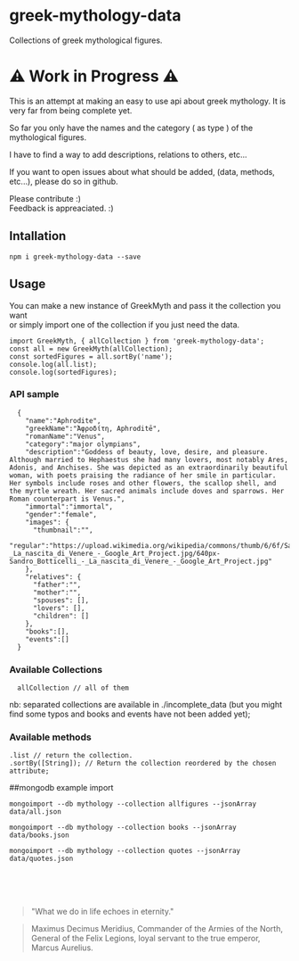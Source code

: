 # greek-mythology-data

Collections of greek mythological figures.

# ⚠️ Work in Progress ⚠️

This is an attempt at making an easy to use api about greek mythology. It is very far from being complete yet.

So far you only have the names and the category ( as type ) of the mythological figures.

I have to find a way to add descriptions, relations to others, etc...

If you want to open issues about what should be added, (data, methods, etc...), please do so in github.

Please contribute :)  
Feedback is appreaciated. :)


## Intallation

```
npm i greek-mythology-data --save
```

## Usage

You can make a new instance of GreekMyth and pass it the collection you want  
or simply import one of the collection if you just need the data.


```
import GreekMyth, { allCollection } from 'greek-mythology-data';
const all = new GreekMyth(allCollection);
const sortedFigures = all.sortBy('name');
console.log(all.list);
console.log(sortedFigures);
```

### API sample
```
  {
    "name":"Aphrodite",
    "greekName":"Ἀφροδίτη, Aphroditē",
    "romanName":"Venus",
    "category":"major olympians",
    "description":"Goddess of beauty, love, desire, and pleasure. Although married to Hephaestus she had many lovers, most notably Ares, Adonis, and Anchises. She was depicted as an extraordinarily beautiful woman, with poets praising the radiance of her smile in particular. Her symbols include roses and other flowers, the scallop shell, and the myrtle wreath. Her sacred animals include doves and sparrows. Her Roman counterpart is Venus.",
    "immortal":"immortal",
    "gender":"female",
    "images": {
      "thumbnail":"",
      "regular":"https://upload.wikimedia.org/wikipedia/commons/thumb/6/6f/Sandro_Botticelli_-_La_nascita_di_Venere_-_Google_Art_Project.jpg/640px-Sandro_Botticelli_-_La_nascita_di_Venere_-_Google_Art_Project.jpg"
    },
    "relatives": {
      "father":"",
      "mother":"",
      "spouses": [],
      "lovers": [],
      "children": []
    },
    "books":[],
    "events":[]
  }
```

### Available Collections
```
  allCollection // all of them
```
nb: separated collections are available in ./incomplete_data (but you might find some typos and books and events have not been added yet);


### Available methods
```
.list // return the collection.
.sortBy([String]); // Return the collection reordered by the chosen attribute;
```

##mongodb example import
```
mongoimport --db mythology --collection allfigures --jsonArray data/all.json
 
mongoimport --db mythology --collection books --jsonArray data/books.json

mongoimport --db mythology --collection quotes --jsonArray data/quotes.json 
```
 
   
<br>
<br>
<br>


  
  
> "What we do in life echoes in eternity."

> Maximus Decimus Meridius, Commander of the Armies of the North, General of the Felix Legions, loyal servant to the true emperor, Marcus Aurelius.


